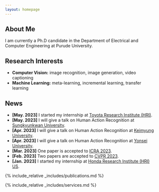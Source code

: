 ```yaml
---
layout: homepage
---
```


## About Me

I am currently a Ph.D candidate in the Department of Electrical and Computer Engineering at Purude University.

## Research Interests

- **Computer Vision:** image recognition, image generation, video captioning
- **Machine Learning:** meta-learning, incremental learning, transfer learning

## News

- **[May. 2023]** I started my internship at [Toyota Research Institute (HRI)](https://www.tri.global).
- **[May. 2023]** I will give a talk on Human Action Recognition at [Sungkyunkwan University](https://www.skku.ac.kr).
- **[Apr. 2023]** I will give a talk on Human Action Recognition at [Keimyung University](https://www.kmu.ac.kr).
- **[Apr. 2023]** I will give a talk on Human Action Recognition at [Yonsei University](https://www.yonsei.ac.kr).
- **[Mar. 2023]** One paper is accepted to [ICRA 2023](https://www.icra2023.org).
- **[Feb. 2023]** Two papers are accepted to [CVPR 2023](https://cvpr2023.thecvf.com).
- **[Jan. 2023]** I started my internship at [Honda Research Institute (HRI) US](https://usa.honda-ri.com).

{% include_relative _includes/publications.md %}

{% include_relative _includes/services.md %}
